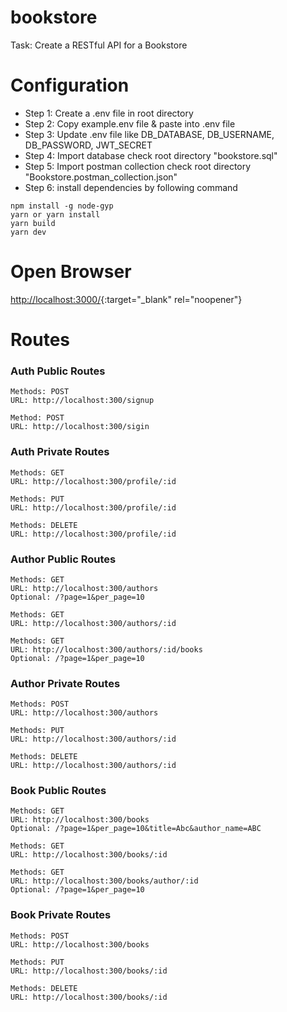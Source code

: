 # bookstore
Task: Create a RESTful API for a Bookstore

# Configuration
- Step 1: Create a .env file in root directory
- Step 2: Copy example.env file & paste into .env file
- Step 3: Update .env file like DB_DATABASE, DB_USERNAME, DB_PASSWORD, JWT_SECRET
- Step 4: Import database check root directory "bookstore.sql"
- Step 5: Import postman collection check root directory "Bookstore.postman_collection.json"
- Step 6: install dependencies by following command
```
npm install -g node-gyp
yarn or yarn install
yarn build
yarn dev
```

# Open Browser
[http://localhost:3000/](http://localhost:3000/){:target="_blank" rel="noopener"}

# Routes
### Auth Public Routes
```
Methods: POST
URL: http://localhost:300/signup

Method: POST
URL: http://localhost:300/sigin
```

### Auth Private Routes
```
Methods: GET
URL: http://localhost:300/profile/:id

Methods: PUT
URL: http://localhost:300/profile/:id

Methods: DELETE
URL: http://localhost:300/profile/:id
```

### Author Public Routes
```
Methods: GET
URL: http://localhost:300/authors
Optional: /?page=1&per_page=10

Methods: GET
URL: http://localhost:300/authors/:id

Methods: GET
URL: http://localhost:300/authors/:id/books
Optional: /?page=1&per_page=10
```

### Author Private Routes
```
Methods: POST
URL: http://localhost:300/authors

Methods: PUT
URL: http://localhost:300/authors/:id

Methods: DELETE
URL: http://localhost:300/authors/:id
```

### Book Public Routes
```
Methods: GET
URL: http://localhost:300/books
Optional: /?page=1&per_page=10&title=Abc&author_name=ABC

Methods: GET
URL: http://localhost:300/books/:id

Methods: GET
URL: http://localhost:300/books/author/:id
Optional: /?page=1&per_page=10
```

### Book Private Routes
```
Methods: POST
URL: http://localhost:300/books

Methods: PUT
URL: http://localhost:300/books/:id

Methods: DELETE
URL: http://localhost:300/books/:id
```